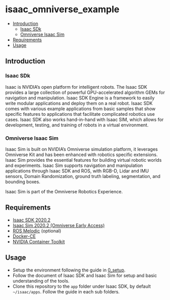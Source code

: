 # isaac_omniverse_example <!-- omit in toc -->

- [Introduction](#introduction)
  - [Isaac SDk](#isaac-sdk)
  - [Omniverse Isaac Sim](#omniverse-isaac-sim)
- [Requirements](#requirements)
- [Usage](#usage)

## Introduction

### Isaac SDk

Isaac is NVIDIA’s open platform for intelligent robots. The Isaac SDK provides a large collection of powerful GPU-accelerated algorithm GEMs for navigation and manipulation. Isaac SDK Engine is a framework to easily write modular applications and deploy them on a real robot. Isaac SDK comes with various example applications from basic samples that show specific features to applications that facilitate complicated robotics use cases. Isaac SDK also works hand-in-hand with Isaac SIM, which allows for development, testing, and training of robots in a virtual environment.

### Omniverse Isaac Sim

Isaac Sim is built on NVIDIA’s Omniverse simulation platform, it leverages Omniverse Kit and has been enhanced with robotics specific extensions. Isaac Sim provides the essential features for building virtual robotic worlds and experiments. Isaac Sim supports navigation and manipulation applications through Isaac SDK and ROS, with RGB-D, Lidar and IMU sensors, Domain Randomization, ground truth labeling, segmentation, and bounding boxes.

Isaac Sim is part of the Omniverse Robotics Experience.

## Requirements

- [Isaac SDK 2020.2](https://developer.nvidia.com/isaac/downloads)
- [Isaac Sim 2020.2 (Omniverse Early Access)](https://developer.nvidia.com/isaac-sim/download)
- [ROS Melodic](http://wiki.ros.org/melodic) (optional)
- [Docker-CE](https://docs.docker.com/engine/install/ubuntu/)
- [NVIDIA Container Toolkit](https://github.com/NVIDIA/nvidia-docker)

## Usage

- Setup the environment following the guide in [0_setup](0_setup/README.md).
- Follow the document of Isaac SDK and Isaac Sim for setup and basic understanding of the tools.
- Clone this repository to the `app` folder under Isaac SDK, by default `~/isaac/apps`. Follow the guide in each sub folders.

